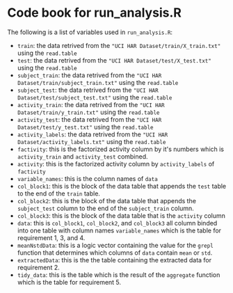 # Code book for run_analysis.R

The following is a list of variables used in `run_analysis.R`:

* `train`: the data retrived from the `"UCI HAR Dataset/train/X_train.txt"` using the `read.table`
* `test`: the data retrived from the `"UCI HAR Dataset/test/X_test.txt"` using the `read.table`
* `subject_train`: the data retrived from the `"UCI HAR Dataset/train/subject_train.txt"` using the `read.table`
* `subject_test`: the data retrived from the `"UCI HAR Dataset/test/subject_test.txt"` using the `read.table`
* `activity_train`: the data retrived from the `"UCI HAR Dataset/train/y_train.txt"` using the `read.table`
* `activity_test`: the data retrived from the `"UCI HAR Dataset/test/y_test.txt"` using the `read.table`
* `activity_labels`: the data retrived from the `"UCI HAR Dataset/activity_labels.txt"` using the `read.table`
* `factivity`: this is the factorized activity column by it's numbers which is `activity_train` and `activity_test` combined.
* `activity`: this is the factorized activity column by `activity_labels` of `factivity`
* `variable_names`: this is the column names of `data`
* `col_block1`: this is the block of the data table that appends the `test` table to the end of the `train` table.
* `col_block2`: this is the block of the data table that appends the `subject_test` column to the end of the `subject_train` column.
* `col_block3`: this is the block of the data table that is the `activity` column
* `data`: this is `col_block1`, `col_block2`, and `col_block3` all column binded into one table with column names `variable_names` which is the table for requirement 1, 3, and 4.
* `meanNstdData`: this is a logic vector containing the value for the `grepl` function that determines which columns of `data` contain `mean` or `std`.
* `extractedData`: this is the the table containing the extracted data for requirement 2.
* `tidy_data`: this is the table which is the result of the `aggregate` function which is the table for requirement 5.